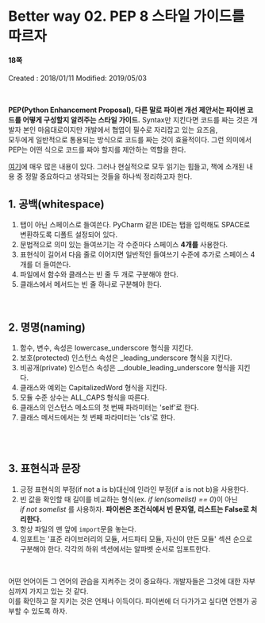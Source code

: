 # Better way 02. PEP 8 스타일 가이드를 따르자

#### 18쪽

Created : 2018/01/11
Modified: 2019/05/03

<br>

**PEP(Python Enhancement Proposal), 다른 말로 파이썬 개선 제안서는 파이썬 코드를 어떻게 구성할지 알려주는 스타일 가이드.**
Syntax만 지킨다면 코드를 짜는 것은 개발자 본인 마음대로이지만 개발에서 협엽이 필수로 자리잡고 있는 요즈음,  
모두에게 일반적으로 통용되는 방식으로 코드를 짜는 것이 효율적이다. 그런 의미에서  
PEP는 어떤 식으로 코드를 짜야 할지를 제안하는 역할을 한다.  

  
[여기](https://www.python.org/dev/peps/pep-0008/)에 매우 많은 내용이 있다. 그러나 현실적으로 모두 읽기는 힘들고, 책에 소개된 내용 중
 정말 중요하다고 생각되는 것들을 하나씩 정리하고자 한다.


## 1. 공백(whitespace)

 1. 탭이 아닌 스페이스로 들여쓴다. PyCharm 같은 IDE는 탭을 입력해도 SPACE로 변환하도록 디폴트 설정되어 있다.
 2. 문법적으로 의미 있는 들여쓰기는 각 수준마다 스페이스 **4개를** 사용한다.
 3. 표현식이 길어서 다음 줄로 이어지면 일반적인 들여쓰기 수준에 추가로 스페이스 4개를 더 들여쓴다.
 4. 파일에서 함수와 클래스는 빈 줄 두 개로 구분해야 한다.
 5. 클래스에서 메서드는 빈 줄 하나로 구분해야 한다.

<br>


## 2. 명명(naming)

 1. 함수, 변수, 속성은 lowercase_underscore 형식을 지킨다.
 2. 보호(protected) 인스턴스 속성은 _leading_underscore 형식을 지킨다.
 3. 비공개(private) 인스턴스 속성은 __double_leading_underscore 형식을 지킨다.
 4. 클래스와 예외는 CapitalizedWord 형식을 지킨다.
 5. 모듈 수준 상수는 ALL_CAPS 형식을 따른다.
 6. 클래스의 인스턴스 메소드의 첫 번째 파라미터는 'self'로 한다.
 7. 클래스 메서드에서는 첫 번째 파라미터는 'cls'로 한다.

<br>
<br>

## 3. 표현식과 문장

 1. 긍정 표현식의 부정(if not a is b)대신에 인라인 부정(if a is not b)을 사용한다.
 2. 빈 값을 확인할 때 길이를 비교하는 형식(ex. _if len(somelist) == 0_)이 아닌  
    _if not somelist_ 를 사용하자. **파이썬은 조건식에서 빈 문자열, 리스트는 False로 처리한다.**
 3. 항상 파일의 맨 앞에 `import`문을 놓는다.
 4. 임포트는 '표준 라이브러리의 모듈, 서드파티 모듈, 자신이 만든 모듈' 섹션 순으로 구분해야 한다.
    각각의 하위 섹션에서는 알파벳 순서로 임포트한다.

    
<br>

어떤 언어이든 그 언어의 관습을 지켜주는 것이 중요하다. 개발자들은 그것에 대한 자부심까지 가지고 있는 것 같다.   
이를 확인하고 잘 지키는 것은 언제나 이득이다. 파이썬에 더 다가가고 싶다면 언젠가 공부할 수 있도록 하자.
